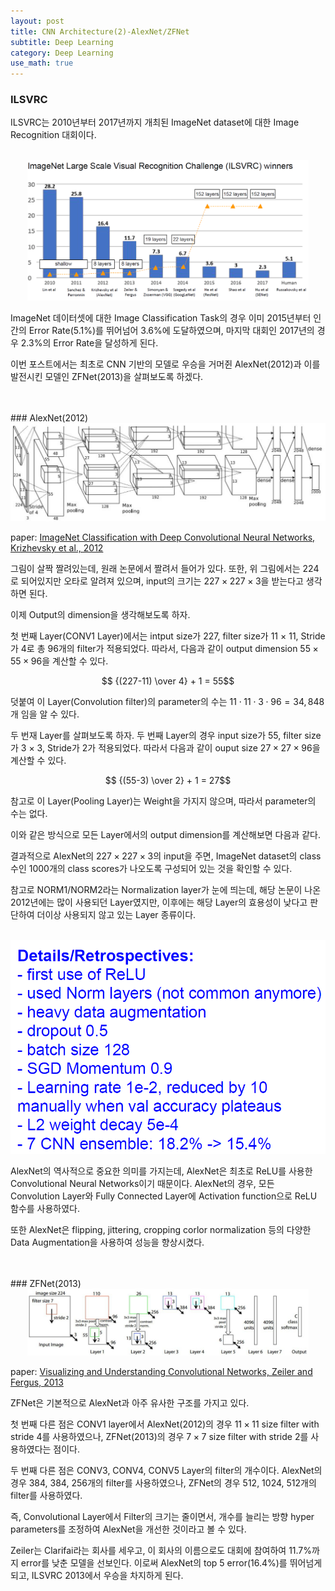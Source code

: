 ```yaml
---
layout: post
title: CNN Architecture(2)-AlexNet/ZFNet
subtitle: Deep Learning
category: Deep Learning
use_math: true
---
```


### ILSVRC

ILSVRC는 2010년부터 2017년까지 개최된 ImageNet dataset에 대한 Image Recognition 대회이다.

<br>

<center><img src = '/post_img/200210/image3.png' width="450"/></center>

ImageNet 데이터셋에 대한 Image Classification Task의 경우 이미 2015년부터 인간의 Error Rate(5.1%)를 뛰어넘어 3.6%에 도달하였으며, 마지막 대회인 2017년의 경우 2.3%의 Error Rate을 달성하게 된다.

이번 포스트에서는 최초로 CNN 기반의 모델로 우승을 거머쥔 AlexNet(2012)과 이를 발전시킨 모델인 ZFNet(2013)을 살펴보도록 하겠다.

<br>
<br>
### AlexNet(2012)

<br>

<center><img src = '/post_img/200210/image4.png' width="600"/></center>

paper: [ImageNet Classification with Deep Convolutional Neural Networks, Krizhevsky et al., 2012](https://papers.nips.cc/paper/4824-imagenet-classification-with-deep-convolutional-neural-networks.pdf)

그림이 살짝 짤려있는데, 원래 논문에서 짤려서 들어가 있다. 또한, 위 그림에서는 224로 되어있지만 오타로 알려져 있으며, input의 크기는 $227 \times 227 \times 3$을 받는다고 생각하면 된다.

이제 Output의 dimension을 생각해보도록 하자.

첫 번째 Layer(CONV1 Layer)에서는 intput size가 227, filter size가 11 $\times$ 11, Stride가 4로 총 96개의 filter가 적용되었다. 따라서, 다음과 같이 output dimension $55 \times 55 \times 96$을 계산할 수 있다.

$$ {(227-11) \over 4} + 1 = 55$$

덧붙여 이 Layer(Convolution filter)의 parameter의 수는 $11 \cdot 11 \cdot 3 \cdot 96 = 34,848$개 임을 알 수 있다.

두 번재 Layer를 살펴보도록 하자. 두 번째 Layer의 경우 input size가 55, filter size가 3 $\times$ 3, Stride가 2가 적용되었다. 따라서 다음과 같이 ouput size $27 \times 27 \times 96$을 계산할 수 있다.

$$ {(55-3) \over 2} + 1 = 27$$

참고로 이 Layer(Pooling Layer)는 Weight을 가지지 않으며, 따라서 parameter의 수는 없다.

이와 같은 방식으로  모든 Layer에서의 output dimension를 계산해보면 다음과 같다.

결과적으로 AlexNet의 $227 \times 227 \times 3$의 input을 주면, ImageNet dataset의 class 수인 1000개의 class scores가 나오도록 구성되어 있는 것을 확인할 수 있다.

참고로 NORM1/NORM2라는 Normalization layer가 눈에 띄는데, 해당 논문이 나온 2012년에는 많이 사용되던 Layer였지만, 이후에는 해당 Layer의 효용성이 낮다고 판단하여 더이상 사용되지 않고 있는 Layer 종류이다.

<br>

<center><img src = '/post_img/200210/image5.png' width="600"/></center>

AlexNet의 역사적으로 중요한 의미를 가지는데, AlexNet은 최초로 ReLU를 사용한 Convolutional Neural Networks이기 때문이다. AlexNet의 경우, 모든 Convolution Layer와 Fully Connected Layer에 Activation function으로 ReLU 함수를 사용하였다.

또한 AlexNet은 flipping, jittering, cropping corlor normalization 등의 다양한 Data Augmentation을 사용하여 성능을 향상시켰다.

<br>
<br>
### ZFNet(2013)

<br>

<center><img src = '/post_img/200210/image6.png' width="450"/></center>

paper: [Visualizing and Understanding Convolutional Networks, Zeiler and Fergus, 2013](https://arxiv.org/abs/1311.2901)

ZFNet은 기본적으로 AlexNet과 아주 유사한 구조를 가지고 있다.

첫 번째 다른 점은 CONV1 layer에서 AlexNet(2012)의 경우 $11 \times 11 \text{ size filter with stride } 4$를 사용하였으나, ZFNet(2013)의 경우 $7 \times 7 \text{ size filter with stride } 2$를 사용하였다는 점이다.

두 번째 다른 점은 CONV3, CONV4, CONV5 Layer의 filter의 개수이다. AlexNet의 경우 384, 384, 256개의 filter를 사용하였으나, ZFNet의 경우 512, 1024, 512개의 filter를 사용하였다.

즉, Convolutional Layer에서 Filter의 크기는 줄이면서, 개수를 늘리는 방향 hyper parameters를 조정하여 AlexNet을 개선한 것이라고 볼 수 있다.

Zeiler는 Clarifai라는 회사를 세우고, 이 회사의 이름으로도 대회에 참여하여 11.7%까지 error를 낮춘 모델을 선보인다. 이로써 AlexNet의 top 5 error(16.4%)를 뛰어넘게 되고, ILSVRC 2013에서 우승을 차지하게 된다.

<br>
<br>
